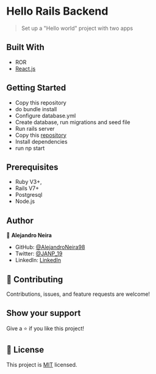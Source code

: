 # Hello Rails Backend

> Set up a "Hello world" project with two apps


## Built With

- ROR
- [React.js](https://github.com/AlejandroNeira98/hello-react-front-end/pull/1)

## Getting Started

- Copy this repository
- do bundle install
- Configure database.yml
- Create database, run migrations and seed file
- Run rails server
- Copy this [repository](https://github.com/AlejandroNeira98/hello-react-front-end.git)
- Install dependencies
- run np start

## Prerequisites
* Ruby V3+, 
* Rails V7+
* Postgresql
* Node.js

## Author

👤 **Alejandro Neira**
- GitHub: [@AlejandroNeira98](https://github.com/AlejandroNeira98)
- Twitter: [@JANP_19](https://twitter.com/JANP_19)
- LinkedIn: [LinkedIn](https://www.linkedin.com/in/alejandro-neira-pachon/) 

## 🤝 Contributing

Contributions, issues, and feature requests are welcome!

## Show your support

Give a ⭐️ if you like this project!

## 📝 License

This project is [MIT](https://choosealicense.com/licenses/mit/) licensed.
